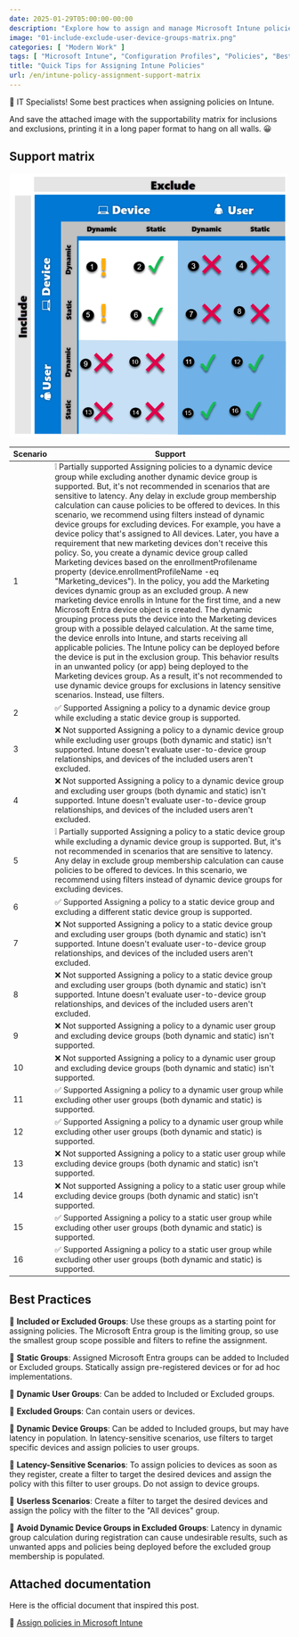 ```yaml
---
date: 2025-01-29T05:00:00-00:00
description: "Explore how to assign and manage Microsoft Intune policies to optimize the security and efficiency of your devices and users. Mini-guide with practical tips and best practices."
image: "01-include-exclude-user-device-groups-matrix.png"
categories: [ "Modern Work" ]
tags: [ "Microsoft Intune", "Configuration Profiles", "Policies", "Best Practices", "Guide" ]
title: "Quick Tips for Assigning Intune Policies"
url: /en/intune-policy-assignment-support-matrix
---
```

🚀 IT Specialists! Some best practices when assigning policies on Intune.

And save the attached image with the supportability matrix for inclusions and exclusions, printing it in a long paper format to hang on all walls. 😀

## Support matrix

![Supportability Matrix for Assigning, Including, and Excluding Microsoft Intune Configuration Profiles](01-include-exclude-user-device-groups-matrix.png)

| Scenario | Support |
|----------|---------|
| 1        | ❕ Partially supported  Assigning policies to a dynamic device group while excluding another dynamic device group is supported. But, it's not recommended in scenarios that are sensitive to latency. Any delay in exclude group membership calculation can cause policies to be offered to devices. In this scenario, we recommend using filters instead of dynamic device groups for excluding devices. For example, you have a device policy that's assigned to All devices. Later, you have a requirement that new marketing devices don't receive this policy. So, you create a dynamic device group called Marketing devices based on the enrollmentProfilename property (device.enrollmentProfileName -eq "Marketing_devices"). In the policy, you add the Marketing devices dynamic group as an excluded group. A new marketing device enrolls in Intune for the first time, and a new Microsoft Entra device object is created. The dynamic grouping process puts the device into the Marketing devices group with a possible delayed calculation. At the same time, the device enrolls into Intune, and starts receiving all applicable policies. The Intune policy can be deployed before the device is put in the exclusion group. This behavior results in an unwanted policy (or app) being deployed to the Marketing devices group. As a result, it's not recommended to use dynamic device groups for exclusions in latency sensitive scenarios. Instead, use filters. |
| 2        | ✅ Supported  Assigning a policy to a dynamic device group while excluding a static device group is supported. |
| 3        | ❌ Not supported  Assigning a policy to a dynamic device group while excluding user groups (both dynamic and static) isn't supported. Intune doesn't evaluate user-to-device group relationships, and devices of the included users aren't excluded. |
| 4        | ❌ Not supported  Assigning a policy to a dynamic device group and excluding user groups (both dynamic and static) isn't supported. Intune doesn't evaluate user-to-device group relationships, and devices of the included users aren't excluded. |
| 5        | ❕ Partially supported  Assigning a policy to a static device group while excluding a dynamic device group is supported. But, it's not recommended in scenarios that are sensitive to latency. Any delay in exclude group membership calculation can cause policies to be offered to devices. In this scenario, we recommend using filters instead of dynamic device groups for excluding devices. |
| 6        | ✅ Supported  Assigning a policy to a static device group and excluding a different static device group is supported. |
| 7        | ❌ Not supported  Assigning a policy to a static device group and excluding user groups (both dynamic and static) isn't supported. Intune doesn't evaluate user-to-device group relationships, and devices of the included users aren't excluded. |
| 8        | ❌ Not supported  Assigning a policy to a static device group and excluding user groups (both dynamic and static) isn't supported. Intune doesn't evaluate user-to-device group relationships, and devices of the included users aren't excluded. |
| 9        | ❌ Not supported  Assigning a policy to a dynamic user group and excluding device groups (both dynamic and static) isn't supported. |
| 10       | ❌ Not supported  Assigning a policy to a dynamic user group and excluding device groups (both dynamic and static) isn't supported. |
| 11       | ✅ Supported  Assigning a policy to a dynamic user group while excluding other user groups (both dynamic and static) is supported. |
| 12       | ✅ Supported  Assigning a policy to a dynamic user group while excluding other user groups (both dynamic and static) is supported. |
| 13       | ❌ Not supported  Assigning a policy to a static user group while excluding device groups (both dynamic and static) isn't supported. |
| 14       | ❌ Not supported  Assigning a policy to a static user group while excluding device groups (both dynamic and static) isn't supported. |
| 15       | ✅ Supported  Assigning a policy to a static user group while excluding other user groups (both dynamic and static) is supported. |
| 16       | ✅ Supported  Assigning a policy to a static user group while excluding other user groups (both dynamic and static) is supported. |


## Best Practices

📌 **Included or Excluded Groups**: Use these groups as a starting point for assigning policies. The Microsoft Entra group is the limiting group, so use the smallest group scope possible and filters to refine the assignment.

📌 **Static Groups**: Assigned Microsoft Entra groups can be added to Included or Excluded groups. Statically assign pre-registered devices or for ad hoc implementations.

📌 **Dynamic User Groups**: Can be added to Included or Excluded groups.

📌 **Excluded Groups**: Can contain users or devices.

📌 **Dynamic Device Groups**: Can be added to Included groups, but may have latency in population. In latency-sensitive scenarios, use filters to target specific devices and assign policies to user groups.

📌 **Latency-Sensitive Scenarios**: To assign policies to devices as soon as they register, create a filter to target the desired devices and assign the policy with this filter to user groups. Do not assign to device groups.

📌 **Userless Scenarios**: Create a filter to target the desired devices and assign the policy with the filter to the "All devices" group.

📌 **Avoid Dynamic Device Groups in Excluded Groups**: Latency in dynamic group calculation during registration can cause undesirable results, such as unwanted apps and policies being deployed before the excluded group membership is populated.

## Attached documentation
Here is the official document that inspired this post.

📖 [Assign policies in Microsoft Intune](https://learn.microsoft.com/en-us/mem/intune/configuration/device-profile-assign)
